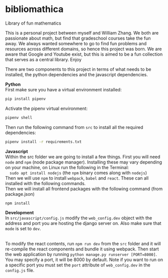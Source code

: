 # bibliomathica
Library of fun mathematics

This is a personal project between myself and William Zhang. We both are passionate about math, but find that gradeschool courses take the fun away. We always wanted somewhere to go to find fun problems and resources across different domains, so hence this project was born. We are aware that Google and Youtube exist, but this is aimed to be a fun collection that serves as a central library. Enjoy

There are two components to this project in terms of what needs to be installed, the python dependencies and the javascript dependencies.

**Python**<br>
First make sure you have a virtual environment installed:
```sh
pip install pipenv
```
Activate the pipenv virtual environment:
```sh
pipenv shell
```
Then run the following command from `src` to install all the required dependencies:
```sh
pipenv install -r requirements.txt
```
**Javascript**<br>
Within the src folder we are going to install a few things. First you will need `node` and `npm` (node package manager). Installing these may vary depending on your machine, on Linux run the following in the Terminal:<br>
&emsp;`sudo apt install nodejs` (the `npm` binary comes along with `nodejs`)<br>Then we will use `npm` to install `webpack`, `babel` and `react`. These can all installed with the following commands.<br>
Then we will install all frontend packages with the following command (from package.json)
```sh
npm install
```

**Development**<br>
In `src/javascript/config.js` modify the `web_config.dev` object with the address and port you are hosting the django server on. Also make sure that `mode` is set to `dev`. <br><br>

To modify the react contents, run `npm run dev` from the `src` folder and it will re-compile the react components and bundle it using webpack. Then start the web application by running `python manage.py runserver [PORT=8000]`. You may specify a port, it will be 8000 by default. Note if you want to run on a specific port you must set the `port` attribute of `web_config.dev` in the `config.js` file.
